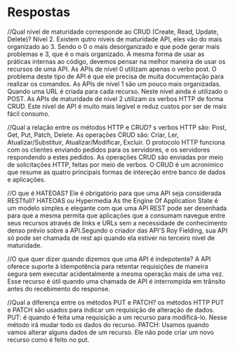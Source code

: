 # Respostas

//Qual nivel de maturidade corresponde ao CRUD (Create, Read, Update, Delete)?
Nível 2. Existem qutro níveis de maturidade API, eles vão do mais organizado ao 3. Sendo o 0 o mais desorganizado e que pode gerar mais problemas e 3, que é o mais organizado. A mesma forma de usar as práticas internas ao código, devemos pensar na melhor maneira de usar os recursos de uma API. As APIs de nível 0 utilizam apenas o verbo post. O problema deste tipo de API é que ele precisa de muita documentação para realizar os comandos. As APIs de nível 1 são um pouco mais organizadas. Quando uma URL é criada para cada recurso. Neste nível ainda é utilizado o POST. As APIs de maturidade de nível 2 utilizam os verbos HTTP de forma CRUD. Este nível de API é muito mais legível e reduz custos por ser de mais fácil consumo.

//Qual a relação entre os métodos HTTP e CRUD?
s verbos HTTP são: Post, Get, Put, Patch, Delete. As operações CRUD são: Criar, Ler, Atualizar/Substituir, Atualizar/Modificar, Excluir. O protocolo HTTP funciona com os clientes enviando pedidos para os servidores, e os servidores respondendo a estes pedidos. As operações CRUD são enviadas por meio de solicitações HTTP, feitas por meio de verbos. O CRUD é um acronímico que resume as quatro principais formas de intereção entre banco de dados e aplicações.

//O que é HATEOAS? Ele é obrigatório para que uma API seja considerada RESTfull?
HATEOAS ou Hypermedia As the Engine Of Application State é um modelo simples e elegante com que uma API REST pode ser desenhada para que a mesma permita que aplicações que a consumam navegue entre seus recursos através de links e URLs sem a necessidade de conhecimento denso prévio sobre a API.Segundo o criador das API'S Roy Fielding, sua API só pode ser chamada de rest api quando ela estiver no terceiro nível de maturidade. 

//O que quer dizer quando dizemos que uma API é indepotente?
A API oferece suporte à idempotência para retentar requisições de maneira segura sem executar acidentalmente a mesma operação mais de uma vez. Esse recurso é útil quando uma chamada de API é interrompida em trânsito antes do recebimento do response.

//Qual a diferença entre os métodos PUT e PATCH?
os métodos HTTP PUT e PATCH são usados para indicar um requisição de alteração de dados. PUT: é quando é feita uma requisição a um recurso para modificá-lo. Nesse método  irá mudar todo os dados do recurso. PATCH: Usamos quando vamos alterar alguns dados de um recurso. Ele não pode criar um novo recurso como é feito no put.
